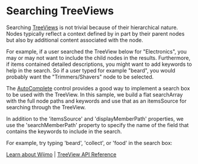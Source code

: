Searching TreeViews
===================

Searching [TreeViews](https://www.grapecity.com/wijmo/api/classes/wijmo_nav.treeview.html) is not trivial because of their hierarchical nature.
Nodes typically reflect a context defined by in part by their parent nodes 
but also by additional content associated with the node.

For example, if a user searched the TreeView below for "Electronics", 
you may or may not want to include the child nodes in the results. 
Furthermore, if items contained detailed descriptions, you might want
to add keywords to help in the search.
So if a user typed for example "beard", you would probably want the 
"Trimmers/Shavers" node to be selected.

The [AutoComplete](https://www.grapecity.com/wijmo/api/classes/wijmo_input.autocomplete.html) control provides a good way to implement a search
box to be used with the TreeView.
In this sample, we build a flat searchArray with the full node paths and
 keywords and use that as an itemsSource for searching through the TreeView.

In addition to the 'itemsSource' and 'displayMemberPath' properties, we use 
the 'searchMemberPath' property to specify the name of the field that contains
the keywords to include in the search.

For example, try typing 'beard', 'collect', or 'food' in the search box:

[Learn about Wijmo](https://www.grapecity.com/wijmo) | [TreeView API Reference](https://www.grapecity.com/wijmo/api/classes/wijmo_nav.treeview.html)